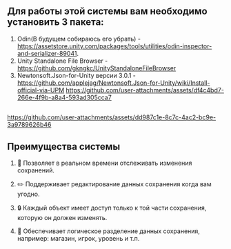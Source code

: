 ## Для работы этой системы вам необходимо установить 3 пакета:
1. Odin(В будущем собираюсь его убрать) - https://assetstore.unity.com/packages/tools/utilities/odin-inspector-and-serializer-89041.
2. Unity Standalone File Browser - https://github.com/gkngkc/UnityStandaloneFileBrowser
3. Newtonsoft.Json-for-Unity версии 3.0.1 - https://github.com/applejag/Newtonsoft.Json-for-Unity/wiki/Install-official-via-UPM
https://github.com/user-attachments/assets/df4c4bd7-266e-4f9b-a8a4-593ad305cca7

##

https://github.com/user-attachments/assets/dd987c1e-8c7c-4ac2-bc9e-3a9789626b46

## Преимущества системы

1. 🔄 Позволяет в реальном времени отслеживать изменения сохранений.

2. ✏️ Поддерживает редактирование данных сохранения когда вам угодно.

3. 🔒 Каждый объект имеет доступ только к той части сохранения, которую он должен изменять.

4. 🧩 Обеспечивает логическое разделение данных сохранения, например: магазин, игрок, уровень и т.п.
